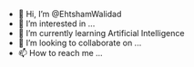 - 👋 Hi, I’m @EhtshamWalidad
- 👀 I’m interested in ...
- 🌱 I’m currently learning Artificial Intelligence
- 💞️ I’m looking to collaborate on ...
- 📫 How to reach me ...

<!---
EhtshamWalidad/EhtshamWalidad is a ✨ special ✨ repository because its `README.md` (this file) appears on your GitHub profile.
You can click the Preview link to take a look at your changes.
--->
